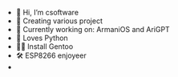 - 👋 Hi, I’m csoftware
- 👀 Creating various project
- 🌱 Currently working on: ArmaniOS and AriGPT
- 💞️ Loves Python
- 🧑‍💻 Install Gentoo
- 🛠️ ESP8266 enjoyeer
- 
